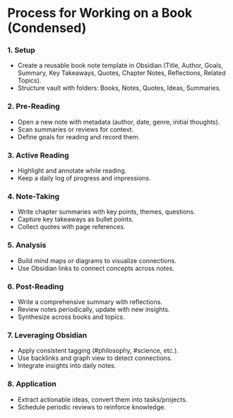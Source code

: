 # Process for Working on a Book (Condensed)

### 1. Setup

* Create a reusable book note template in Obsidian (Title, Author, Goals, Summary, Key Takeaways, Quotes, Chapter Notes, Reflections, Related Topics).
* Structure vault with folders: Books, Notes, Quotes, Ideas, Summaries.

### 2. Pre-Reading

* Open a new note with metadata (author, date, genre, initial thoughts).
* Scan summaries or reviews for context.
* Define goals for reading and record them.

### 3. Active Reading

* Highlight and annotate while reading.
* Keep a daily log of progress and impressions.

### 4. Note-Taking

* Write chapter summaries with key points, themes, questions.
* Capture key takeaways as bullet points.
* Collect quotes with page references.

### 5. Analysis

* Build mind maps or diagrams to visualize connections.
* Use Obsidian links to connect concepts across notes.

### 6. Post-Reading

* Write a comprehensive summary with reflections.
* Review notes periodically, update with new insights.
* Synthesize across books and topics.

### 7. Leveraging Obsidian

* Apply consistent tagging (#philosophy, #science, etc.).
* Use backlinks and graph view to detect connections.
* Integrate insights into daily notes.

### 8. Application

* Extract actionable ideas, convert them into tasks/projects.
* Schedule periodic reviews to reinforce knowledge.